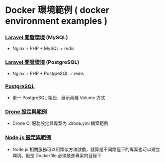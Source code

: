 # Docker 環境範例 ( docker environment examples )

### [Laravel 開發環境](./nginx_php_mysql) (MySQL)
- Nginx + PHP + MySQL + redis

### [Laravel 開發環境](./nginx_php_postgresql) (PostgreSQL)
- Nginx + PHP + PostgreSQL + redis

### [PostgreSQL](./postgreSQL)
- 單一 PostgreSQL 架設，展示兩種 Volume 方式

### [Drone 設定與範例](./drone)
- Drone CI 服務設定與專案內 .drone.yml 檔案範例

### [Node.js 設定與範例](./nodejs)
- Node.js 相關服務可以用類似方法啟動，就算是不同路徑下的專案也可以建立環境。但是 Dockerfile 必須放進專案的目錄下